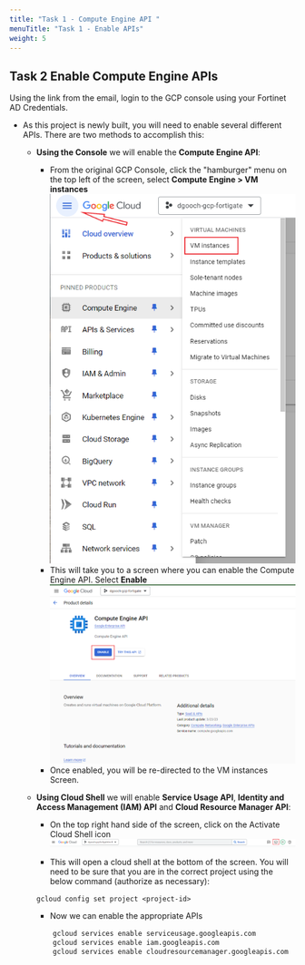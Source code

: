```yaml
---
title: "Task 1 - Compute Engine API "
menuTitle: "Task 1 - Enable APIs"
weight: 5
---
```


## Task 2 Enable Compute Engine APIs

Using the link from the email, login to the GCP console using your Fortinet AD Credentials.

- As this project is newly built, you will need to enable several different APIs.  There are two methods to accomplish this:

  - **Using the Console** we will enable the **Compute Engine API**: 
      - From the original GCP Console, click the "hamburger" menu on the top left of the screen, select **Compute Engine > VM instances**
      ![CE_hamburger](CE_hamburger.png)
      - This will take you to a screen where you can enable the Compute Engine API.  Select **Enable**
      ![CE_api_enable](CE_api_enable.png)
      - Once enabled, you will be re-directed to the VM instances Screen.
  
  - **Using Cloud Shell** we will enable **Service Usage API**, **Identity and Access Management (IAM) API** and **Cloud Resource Manager API**:
      - On the top right hand side of the screen, click on the Activate Cloud Shell icon 
      ![en-shell](en-shell.png)

      - This will open a cloud shell at the bottom of the screen.  You will need to be sure that you are in the correct project using the below command (authorize as necessary):

      ```
      gcloud config set project <project-id>

      ```
      - Now we can enable the appropriate APIs  
      ```
          gcloud services enable serviceusage.googleapis.com
          gcloud services enable iam.googleapis.com
          gcloud services enable cloudresourcemanager.googleapis.com
      ``` 
